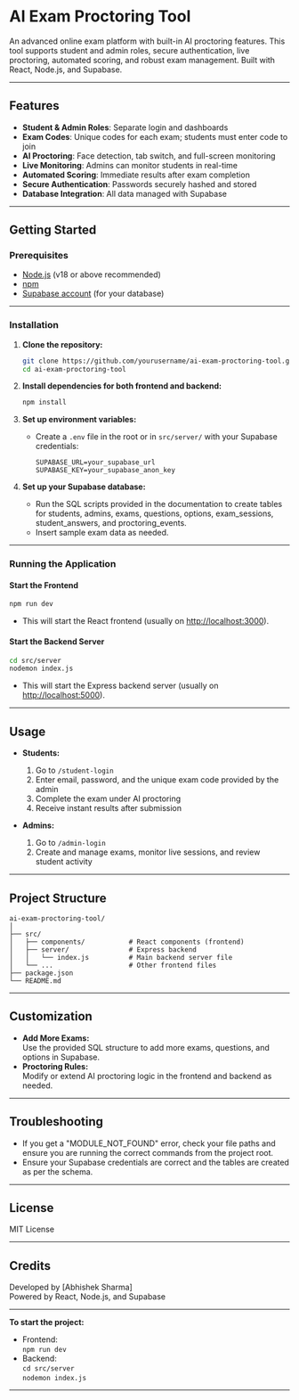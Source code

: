 # AI Exam Proctoring Tool

An advanced online exam platform with built-in AI proctoring features. This tool supports student and admin roles, secure authentication, live proctoring, automated scoring, and robust exam management. Built with React, Node.js, and Supabase.

---

## Features

- **Student & Admin Roles**: Separate login and dashboards
- **Exam Codes**: Unique codes for each exam; students must enter code to join
- **AI Proctoring**: Face detection, tab switch, and full-screen monitoring
- **Live Monitoring**: Admins can monitor students in real-time
- **Automated Scoring**: Immediate results after exam completion
- **Secure Authentication**: Passwords securely hashed and stored
- **Database Integration**: All data managed with Supabase

---

## Getting Started

### Prerequisites

- [Node.js](https://nodejs.org/) (v18 or above recommended)
- [npm](https://www.npmjs.com/)
- [Supabase account](https://supabase.com/) (for your database)

---

### Installation

1. **Clone the repository:**
   ```bash
   git clone https://github.com/yourusername/ai-exam-proctoring-tool.git
   cd ai-exam-proctoring-tool
   ```

2. **Install dependencies for both frontend and backend:**
   ```bash
   npm install
   ```

3. **Set up environment variables:**
   - Create a `.env` file in the root or in `src/server/` with your Supabase credentials:
     ```
     SUPABASE_URL=your_supabase_url
     SUPABASE_KEY=your_supabase_anon_key
     ```

4. **Set up your Supabase database:**
   - Run the SQL scripts provided in the documentation to create tables for students, admins, exams, questions, options, exam_sessions, student_answers, and proctoring_events.
   - Insert sample exam data as needed.

---

### Running the Application

#### Start the Frontend

```bash
npm run dev
```
- This will start the React frontend (usually on [http://localhost:3000](http://localhost:3000)).

#### Start the Backend Server

```bash
cd src/server
nodemon index.js
```
- This will start the Express backend server (usually on [http://localhost:5000](http://localhost:5000)).

---

## Usage

- **Students:**  
  1. Go to `/student-login`
  2. Enter email, password, and the unique exam code provided by the admin
  3. Complete the exam under AI proctoring
  4. Receive instant results after submission

- **Admins:**  
  1. Go to `/admin-login`
  2. Create and manage exams, monitor live sessions, and review student activity

---

## Project Structure

```
ai-exam-proctoring-tool/
│
├── src/
│   ├── components/           # React components (frontend)
│   ├── server/               # Express backend
│   │   └── index.js          # Main backend server file
│   └── ...                   # Other frontend files
├── package.json
└── README.md
```

---

## Customization

- **Add More Exams:**  
  Use the provided SQL structure to add more exams, questions, and options in Supabase.
- **Proctoring Rules:**  
  Modify or extend AI proctoring logic in the frontend and backend as needed.

---

## Troubleshooting

- If you get a "MODULE_NOT_FOUND" error, check your file paths and ensure you are running the correct commands from the project root.
- Ensure your Supabase credentials are correct and the tables are created as per the schema.

---

## License

MIT License

---

## Credits

Developed by [Abhishek Sharma]  
Powered by React, Node.js, and Supabase

---

**To start the project:**

- Frontend:  
  `npm run dev`
- Backend:  
  `cd src/server`  
  `nodemon index.js`

---

